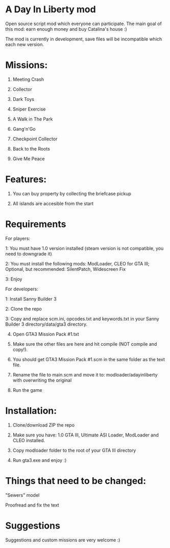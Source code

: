 # A Day In Liberty mod
Open source script mod which everyone can participate. The main goal of this mod: earn enough money and buy Catalina's house :)

The mod is currently in development, save files will be incompatible which each new version.

# Missions:
1. Meeting Crash

2. Collector

3. Dark Toys

4. Sniper Exercise

5. A Walk in The Park

6. Gang'n'Go

7. Checkpoint Collector

8. Back to the Roots

9. Give Me Peace

# Features:

1. You can buy property by collecting the briefcase pickup

2. All islands are accesible from the start

# Requirements

For players:

1: You must have 1.0 version installed (steam version is not compatible, you need to downgrade it)

2: You must install the following mods: ModLoader, CLEO for GTA III; Optional, but recommended: SilentPatch, Widescreen Fix

3: Enjoy

For developers:

1: Install Sanny Builder 3

2: Clone the repo

3: Copy and replace scm.ini, opcodes.txt and keywords.txt in your Sanny Builder 3 directory/data/gta3 directory.

4. Open GTA3 Mission Pack #1.txt

5. Make sure the other files are here and hit compile (NOT compile and copy!).

6. You should get GTA3 Mission Pack #1.scm in the same folder as the text file.

7. Rename the file to main.scm and move it to: modloader/adayinliberty with overwriting the original

8. Run the game


# Installation:

1. Clone/download ZIP the repo

2. Make sure you have: 1.0 GTA III, Ultimate ASI Loader, ModLoader and CLEO installed.

3. Copy modloader folder to the root of your GTA III directory

4. Run gta3.exe and enjoy :)

# Things that need to be changed:

"Sewers" model

Proofread and fix the text

# Suggestions

Suggestions and custom missions are very welcome :)
